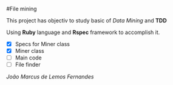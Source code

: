 #File mining

This project has objectiv to study basic of *Data Mining* and **TDD**

Using **Ruby** language and **Rspec** framework to accomplish it.

- [x] Specs for Miner class
- [x] Miner class
- [ ] Main code
- [ ] File finder

_João Marcus de Lemos Fernandes_
